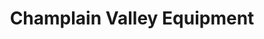 ---
title: "Champlain Valley Equipment"
url: /essex-junction/champlain-valley-equipment/
shop: shop
---